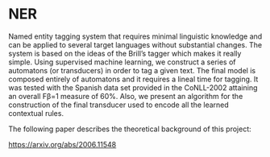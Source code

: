 # NER
Named entity tagging system that requires minimal linguistic knowledge and can be applied to several target languages without substantial changes. The system is based on the ideas of the Brill’s tagger which makes it really simple. Using supervised machine learning, we construct a series of automatons (or transducers) in order to tag a given text. The final model is composed entirely of automatons and it requires a lineal time for tagging. It was tested with the Spanish data set provided in the CoNLL-2002 attaining an overall Fβ=1 measure of 60%. Also, we present an algorithm for the construction of the final transducer used to encode all the learned contextual rules.

The following paper describes the theoretical background of this project:

https://arxiv.org/abs/2006.11548


 
